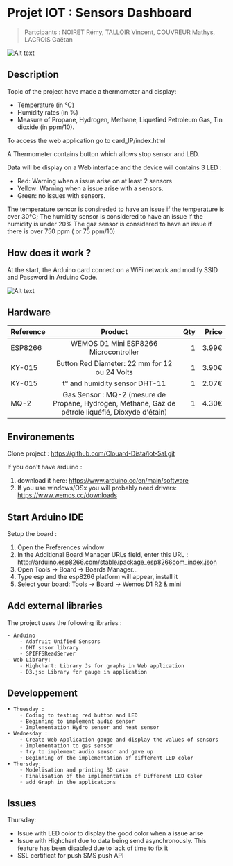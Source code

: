 # Projet IOT : Sensors Dashboard

> Partcipants : NOIRET Rémy, TALLOIR Vincent, COUVREUR Mathys, LACROIS Gaëtan

![Alt text](img/gauge.png?raw=true "jauges")

## Description

Topic of the project have made a thermometer and display:

* Temperature (in °C)
* Humidity rates (in %)
* Measure of Propane, Hydrogen, Methane, Liquefied Petroleum Gas, Tin dioxide (in ppm/10).

To access the web application go to card_IP/index.html

A Thermometer contains button which allows stop sensor and LED.

Data will be display on a Web interface and the device will contains 3 LED :

*  Red: Warning when a issue arise on at least 2 sensors
*  Yellow: Warning when a issue arise with a sensors.
*  Green: no issues with sensors.

The temperature sencor is consireded to have an issue if the temperature is over 30°C;
The humidity sensor is considered to have an issue if the humidity is under 20%
The gaz sensor is considered to have an issue if there is over 750 ppm ( or 75 ppm/10)

## How does it work ?
At the start, the Arduino card connect on a WiFi network and modify SSID and Password in Arduino Code.

![Alt text](img/plan.png?raw=true "jauges")

## Hardware 

| Reference        | Product     | Qty  | Price
| ------------- |:-------------:| -----:|-----:| 
| ESP8266      | WEMOS D1 Mini ESP8266 Microcontroller | 1 | 3.99€      |
| KY-015      | Button Red Diameter: 22 mm for 12 ou 24 Volts     |   1 |  3.90€     |
| KY-015      | t° and humidity sensor DHT-11      |   1 |  2.07€     |
| MQ-2  | Gas Sensor : MQ-2 (mesure de Propane, Hydrogen, Methane, Gaz de pétrole liquéfié, Dioxyde d'étain)     |   1 | 4.30€      |

## Environements

Clone project : <https://github.com/Clouard-Dista/iot-5al.git>

If you don't have arduino :

1. download it here: https://www.arduino.cc/en/main/software
2. If you use windows/OSx you will probably need drivers: https://www.wemos.cc/downloads

## Start Arduino IDE

Setup the board :

1. Open the Preferences window
2. In the Additional Board Manager URLs field, enter this URL : http://arduino.esp8266.com/stable/package_esp8266com_index.json
3. Open Tools -> Board -> Boards Manager...
4. Type esp and the esp8266 platform will appear, install it
5. Select your board: Tools -> Board -> Wemos D1 R2 & mini


## Add external libraries

The project uses the following libraries :

    - Arduino
        - Adafruit Unified Sensors
        - DHT snsor library
        - SPIFFSReadServer
    - Web Library:
        - Highchart: Library Js for graphs in Web application
        - D3.js: Library for gauge in application

## Developpement

    • Thuesday :
        ◦ Coding to testing red button and LED
        ◦ Beginning to implement audio sensor
        ◦ Implementation Hydro sensor and heat sensor 
    • Wednesday :
        ◦ Create Web Application gauge and display the values of sensors
        ◦ Implementation to gas sensor
        ◦ try to implement audio sensor and gave up
        ◦ Beginning of the implementation of different LED color
    • Thursday:
        ◦ Modelisation and printing 3D case
        ◦ Finalisation of the implementation of Different LED Color
        ◦ add Graph in the applications

## Issues

Thursday:
- Issue with LED color to display the good color when a issue arise
- Issue with Highchart due to data being send asynchronously. This feature has been disabled due to lack of time to fix it
- SSL certificat for push SMS push API



